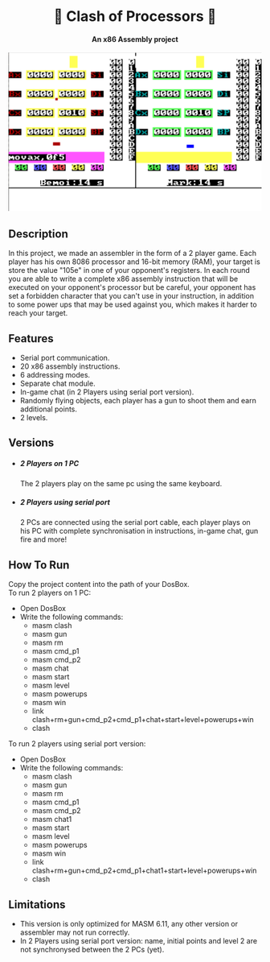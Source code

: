 <h1 align="center">
   🔱 Clash of Processors 🔱
</h1> 
<h4 align="center">
    An x86 Assembly project
</h4>
<div>
<img src="/Gameplay.png" title="Gameplay">
</div>
<h2>
    Description
</h2>
In this project, we made an assembler in the form of a 2 player game.
Each player has his own 8086 processor and 16-bit memory (RAM), your target is store the value "105e" in one of your opponent's registers.
In each round you are able to write a complete x86 assembly instruction that will be executed on your opponent's processor but be careful, your opponent has set a forbidden character that you can't use in your instruction, in addition to some power ups that may be used against you, which makes it harder to reach your target.
<h2>
    Features
</h2>
<ul>
    <li>Serial port communication.</li>
    <li>20 x86 assembly instructions.</li>
    <li>6 addressing modes.</li>
    <li>Separate chat module.</li>
    <li>In-game chat (in 2 Players using serial port version).</li>
    <li>Randomly flying objects, each player has a gun to shoot them and earn additional points.</li>
    <li>2 levels.</li>
</ul>
<h2>
    Versions
</h2>
<ul>
    <li><h5>2 Players on 1 PC</h5></li>
    The 2 players play on the same pc using the same keyboard.
    <li><h5>2 Players using serial port</h5></li>
    2 PCs are connected using the serial port cable, each player plays on his PC with complete synchronisation in instructions, in-game chat, gun fire and more!
</ul>
<h2>
    How To Run
</h2>
Copy the project content into the path of your DosBox. <br>
To run 2 players on 1 PC:
<ul>
    <li>Open DosBox
    <li>Write the following commands:
        <ul>
            <li>masm clash
            <li>masm gun
            <li>masm rm
            <li>masm cmd_p1
            <li>masm cmd_p2
            <li>masm chat
            <li>masm start
            <li>masm level
            <li>masm powerups
            <li>masm win
            <li>link clash+rm+gun+cmd_p2+cmd_p1+chat+start+level+powerups+win
            <li>clash
        </ul>
</ul>
To run 2 players using serial port version:
<ul>
    <li>Open DosBox
    <li>Write the following commands:
        <ul>
            <li>masm clash</li>
            <li>masm gun</li>
            <li>masm rm</li>
            <li>masm cmd_p1</li>
            <li>masm cmd_p2</li>
            <li>masm chat1</li>
            <li>masm start</li>
            <li>masm level</li>
            <li>masm powerups</li>
            <li>masm win</li>
            <li>link clash+rm+gun+cmd_p2+cmd_p1+chat1+start+level+powerups+win</li>
            <li>clash</li>
        </ul>
</ul>

<h2>
    Limitations
</h2>
<ul>
    <li>This version is only optimized for MASM 6.11, any other version or assembler may not run correctly.</li>
    <li>In 2 Players using serial port version: name, initial points and level 2 are not synchronysed between the 2 PCs (yet).
</ul>
